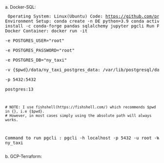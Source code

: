 a. Docker-SQL: <br>
    <pre>
    Operating System:               Linux(Ubuntu)
    Code:                           https://github.com/praveenbalijepalli/DE_Zoomcamp/blob/main/Week%201/week_1_docker_sql/week_1_docker_sql%20.ipynb
    Environment Setup:              conda create -n DE python=3.9
                                    conda activate DE
                                    conda install -c conda-forge pandas sqlalchemy jupyter pgcli
    Run Postgres Docker Container:  docker run -it \
                                    -e POSTGRES_USER="root" \
                                    -e POSTGRES_PASSWORD="root" \
                                    -e POSTGRES_DB="ny_taxi" \
                                    -v {$pwd}/data/ny_taxi_postgres_data: /var/lib/postgresql/data \
                                    -p 5432:5432 \
                                    postgres:13
  
    # NOTE: I use fishshell(https://fishshell.com/) which recommends $pwd in {}, i.e {$pwd}. 
    # However, in most cases simply using the absolute path will always works.                                   
                                    
   Command to run pgcli          :  pgcli -h localhost -p 5432 -u root -W root -d ny_taxi
   </pre>   
   
b. GCP-Terraform:
